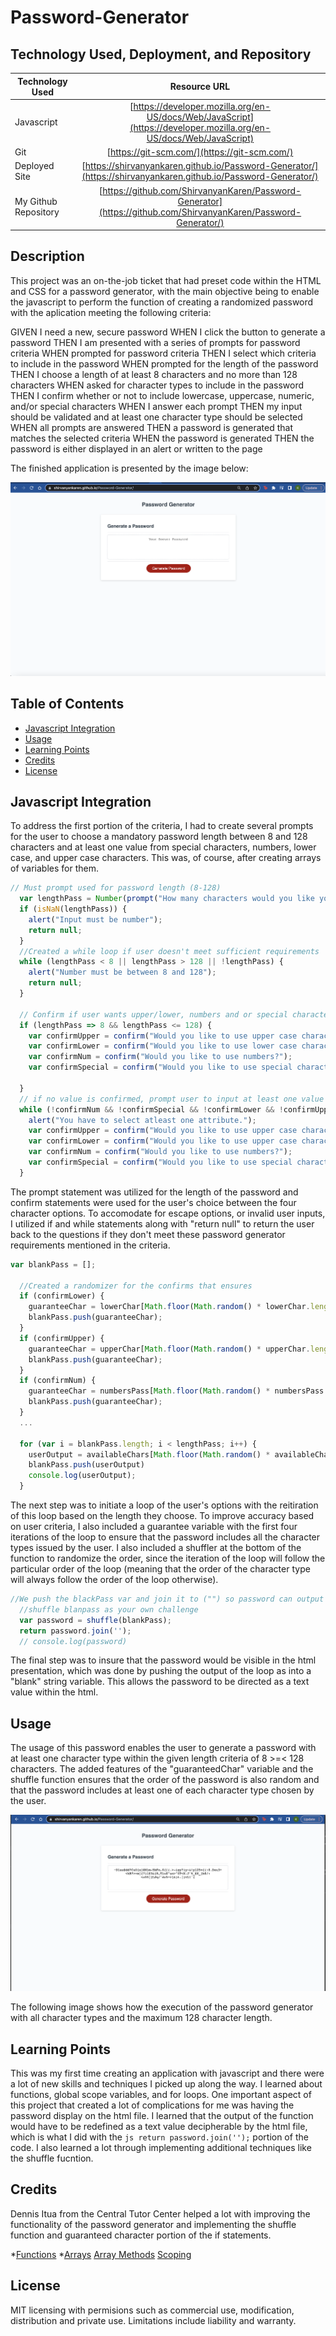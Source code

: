 # Password-Generator

## Technology Used, Deployment, and Repository

| Technology Used         | Resource URL           | 
| ------------- |:-------------:| 
| Javascript    | [https://developer.mozilla.org/en-US/docs/Web/JavaScript](https://developer.mozilla.org/en-US/docs/Web/JavaScript) |   
| Git | [https://git-scm.com/](https://git-scm.com/)     | 
| Deployed Site | [https://shirvanyankaren.github.io/Password-Generator/](https://shirvanyankaren.github.io/Password-Generator/)     | 
| My Github Repository | [https://github.com/ShirvanyanKaren/Password-Generator](https://github.com/ShirvanyanKaren/Password-Generator/)     | 

## Description 
This project was an on-the-job ticket that had preset code within the HTML and CSS for a password generator, with the main objective being to enable the javascript to perform the function of creating a randomized password with the aplication meeting the following criteria:

GIVEN I need a new, secure password
WHEN I click the button to generate a password
THEN I am presented with a series of prompts for password criteria
WHEN prompted for password criteria
THEN I select which criteria to include in the password
WHEN prompted for the length of the password
THEN I choose a length of at least 8 characters and no more than 128 characters
WHEN asked for character types to include in the password
THEN I confirm whether or not to include lowercase, uppercase, numeric, and/or special characters
WHEN I answer each prompt
THEN my input should be validated and at least one character type should be selected
WHEN all prompts are answered
THEN a password is generated that matches the selected criteria
WHEN the password is generated
THEN the password is either displayed in an alert or written to the page

The finished application is presented by the image below:

![alt image](./assets/images/Password-Generator-Deployed.png)

## Table of Contents

* [Javascript Integration](#javascript)
* [Usage](#usage)
* [Learning Points](#learning-points)
* [Credits](#credits)
* [License](#license)

## Javascript Integration

To address the first portion of the criteria, I had to create several prompts for the user to choose a mandatory password length between 8 and 128 characters and at least one value from special characters, numbers, lower case, and upper case characters. This was, of course, after creating arrays of variables for them.

```js
// Must prompt used for password length (8-128) 
  var lengthPass = Number(prompt("How many characters would you like your password to be? Choose between 8-128?"));
  if (isNaN(lengthPass)) {
    alert("Input must be number");
    return null;
  }
  //Created a while loop if user doesn't meet sufficient requirements
  while (lengthPass < 8 || lengthPass > 128 || !lengthPass) {
    alert("Number must be between 8 and 128");
    return null;
  }

  // Confirm if user wants upper/lower, numbers and or special characters
  if (lengthPass => 8 && lengthPass <= 128) {
    var confirmUpper = confirm("Would you like to use upper case characters?");
    var confirmLower = confirm("Would you like to use lower case characters?");
    var confirmNum = confirm("Would you like to use numbers?");
    var confirmSpecial = confirm("Would you like to use special characters?");

  }
  // if no value is confirmed, prompt user to input at least one value
  while (!confirmNum && !confirmSpecial && !confirmLower && !confirmUpper) {
    alert("You have to select atleast one attribute.");
    var confirmUpper = confirm("Would you like to use upper case characters?");
    var confirmLower = confirm("Would you like to use upper case characters?");
    var confirmNum = confirm("Would you like to use numbers?");
    var confirmSpecial = confirm("Would you like to use special characters?");
  }
```

The prompt statement was utilized for the length of the password and confirm statements were used for the user's choice between the four character options. To accomodate for escape options, or invalid user inputs, I utilized if and while statements along with "return null" to return the user back to the questions if they don't meet these password generator requirements mentioned in the criteria. 

```js
var blankPass = [];

  //Created a randomizer for the confirms that ensures 
  if (confirmLower) {
    guaranteeChar = lowerChar[Math.floor(Math.random() * lowerChar.length)];
    blankPass.push(guaranteeChar);
  }
  if (confirmUpper) {
    guaranteeChar = upperChar[Math.floor(Math.random() * upperChar.length)];
    blankPass.push(guaranteeChar);
  }
  if (confirmNum) {
    guaranteeChar = numbersPass[Math.floor(Math.random() * numbersPass.length)];
    blankPass.push(guaranteeChar);
  }
  ...

  for (var i = blankPass.length; i < lengthPass; i++) {
    userOutput = availableChars[Math.floor(Math.random() * availableChars.length)]
    blankPass.push(userOutput)
    console.log(userOutput);
  }
```
The next step was to initiate a loop of the user's options with the reitiration of this loop based on the length they choose. To improve accuracy based on user criteria, I also included a guarantee variable with the first four iterations of the loop to ensure that the password includes all the character types issued by the user. I also included a shuffler at the bottom of the function to randomize the order, since the iteration of the loop will follow the particular order of the loop (meaning that the order of the character type will always follow the order of the loop otherwise). 
```js
//We push the blackPass var and join it to ("") so password can output the result as a string value which then becomes navigated to passwordText
  //shuffle blanpass as your own challenge
  var password = shuffle(blankPass);
  return password.join('');
  // console.log(password)
```
The final step was to insure that the password would be visible in the html presentation, which was done by pushing the output of the loop as into a "blank" string variable. This allows the password to be directed as a text value within the html.

## Usage
The usage of this password enables the user to generate a password with at least one character type within the given length criteria of 8 >=< 128 characters. The added features of the "guaranteedChar" variable and the shuffle function ensures that the order of the password is also random and that the password includes at least one of each character type chosen by the user. 

![alt image](./assets/images/Password-Generator-Example.png)

The following image shows how the execution of the password generator with all character types and the maximum 128 character length. 

## Learning Points

This was my first time creating an application with javascript and there were a lot of new skills and techniques I picked up along the way. I learned about functions, global scope variables, and for loops. One important aspect of this project that created a lot of complications for me was having the password display on the html file. I learned that the output of the function would have to be redefined as a text value decipherable by the html file, which is what I did with the  ```js return password.join('');``` portion of the code. I also learned a lot through implementing additional techniques like the shuffle fucntion. 

## Credits

Dennis Itua from the Central Tutor Center helped a lot with improving the functionality of the password generator and implementing the shuffle function and guaranteed character portion of the if statements.

*[Functions](https://developer.mozilla.org/en-US/docs/Web/JavaScript/Guide/Functions)
*[Arrays](https://developer.mozilla.org/en-US/docs/Web/JavaScript/Reference/Global_Objects/Array)
[Array Methods](https://developer.mozilla.org/en-US/docs/Web/JavaScript/Reference/Global_Objects/Array#Instance_methods)
[Scoping](hhttps://developer.mozilla.org/en-US/docs/Web/JavaScript/Guide/Grammar_and_types#Variable_scope)


## License 

MIT licensing with permisions such as commercial use, modification, distribution and private use. Limitations include liability and warranty.

